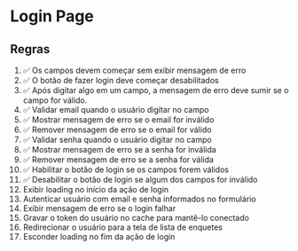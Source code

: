# Login Page

## Regras
1. ✅ Os campos devem começar sem exibir mensagem de erro
2. ✅ O botão de fazer login deve começar desabilitados
3. ✅ Após digitar algo em um campo, a mensagem de erro deve sumir se o campo for válido.
4. ✅ Validar email quando o usuário digitar no campo
5. ✅ Mostrar mensagem de erro se o email for inválido
6. ✅ Remover mensagem de erro se o email for válido
7. ✅ Validar senha quando o usuário digitar no campo
8. ✅ Mostrar mensagem de erro se a senha for inválida
9. ✅ Remover mensagem de erro se a senha for válida
10. ✅ Habilitar o botão de login se os campos forem válidos
11. ✅ Desabilitar o botão de login se algum dos campos for inválido
12. Exibir loading no início da ação de login
13. Autenticar usuário com email e senha informados no formulário
14. Exibir mensagem de erro se o login falhar
15. Gravar o token do usuário no cache para mantê-lo conectado
16. Redirecionar o usuário para a tela de lista de enquetes
17. Esconder loading no fim da ação de login
